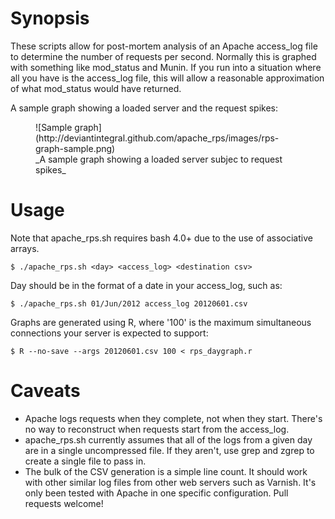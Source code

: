 Synopsis
========

These scripts allow for post-mortem analysis of an Apache access\_log file to
determine the number of requests per second. Normally this is graphed with
something like mod\_status and Munin. If you run into a situation where all you
have is the access\_log file, this will allow a reasonable approximation of what
mod\_status would have returned.

A sample graph showing a loaded server and the request spikes:

<figure>
  ![Sample graph](http://deviantintegral.github.com/apache_rps/images/rps-graph-sample.png)
  <figcaption class="center">_A sample graph showing a loaded server subjec to request spikes_</figcaption>
</figure>

Usage
=====

Note that apache\_rps.sh requires bash 4.0+ due to the use of associative
arrays.

    $ ./apache_rps.sh <day> <access_log> <destination csv>

Day should be in the format of a date in your access\_log, such as:

    $ ./apache_rps.sh 01/Jun/2012 access_log 20120601.csv

Graphs are generated using R, where '100' is the maximum simultaneous
connections your server is expected to support:

    $ R --no-save --args 20120601.csv 100 < rps_daygraph.r

Caveats
=======
 * Apache logs requests when they complete, not when they start. There's no way
   to reconstruct when requests start from the access\_log.
 * apache\_rps.sh currently assumes that all of the logs from a given day are
   in a single uncompressed file. If they aren't, use grep and zgrep to create
   a single file to pass in.
 * The bulk of the CSV generation is a simple line count. It should work with
   other similar log files from other web servers such as Varnish. It's only
   been tested with Apache in one specific configuration. Pull requests welcome!

